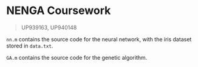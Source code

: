 # NENGA Coursework

> UP939163, UP940148

`nn.m` contains the source code for the neural network, with the iris dataset
stored in `data.txt`.

`GA.m` contains the source code for the genetic algorithm.
